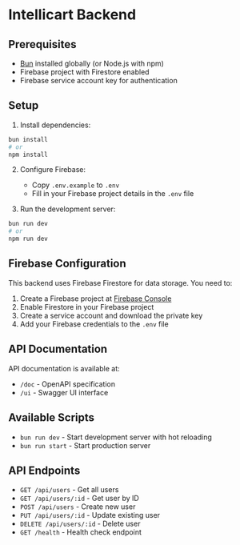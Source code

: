 # Intellicart Backend

## Prerequisites

- [Bun](https://bun.sh/) installed globally (or Node.js with npm)
- Firebase project with Firestore enabled
- Firebase service account key for authentication

## Setup

1. Install dependencies:
```bash
bun install
# or
npm install
```

2. Configure Firebase:
   - Copy `.env.example` to `.env`
   - Fill in your Firebase project details in the `.env` file

3. Run the development server:
```bash
bun run dev
# or
npm run dev
```

## Firebase Configuration

This backend uses Firebase Firestore for data storage. You need to:

1. Create a Firebase project at [Firebase Console](https://console.firebase.google.com/)
2. Enable Firestore in your Firebase project
3. Create a service account and download the private key
4. Add your Firebase credentials to the `.env` file

## API Documentation

API documentation is available at:
- `/doc` - OpenAPI specification
- `/ui` - Swagger UI interface

## Available Scripts

- `bun run dev` - Start development server with hot reloading
- `bun run start` - Start production server

## API Endpoints

- `GET /api/users` - Get all users
- `GET /api/users/:id` - Get user by ID
- `POST /api/users` - Create new user
- `PUT /api/users/:id` - Update existing user
- `DELETE /api/users/:id` - Delete user
- `GET /health` - Health check endpoint
